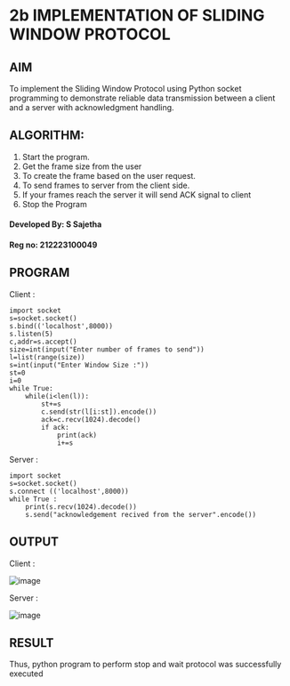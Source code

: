# 2b IMPLEMENTATION OF SLIDING WINDOW PROTOCOL
## AIM
To implement the Sliding Window Protocol using Python socket programming to demonstrate reliable data transmission between a client and a server with acknowledgment handling.
## ALGORITHM:
1. Start the program.
2. Get the frame size from the user
3. To create the frame based on the user request.
4. To send frames to server from the client side.
5. If your frames reach the server it will send ACK signal to client
6. Stop the Program

#### Developed By: S Sajetha
#### Reg no: 212223100049


## PROGRAM
Client :
```
import socket
s=socket.socket()
s.bind(('localhost',8000))
s.listen(5)
c,addr=s.accept()
size=int(input("Enter number of frames to send"))
l=list(range(size))
s=int(input("Enter Window Size :"))
st=0
i=0
while True:
    while(i<len(l)):
        st+=s
        c.send(str(l[i:st]).encode())
        ack=c.recv(1024).decode()
        if ack:
            print(ack)
            i+=s

```
Server :
```
import socket
s=socket.socket()
s.connect (('localhost',8000))
while True :
    print(s.recv(1024).decode())
    s.send("acknowledgement recived from the server".encode())

```

## OUTPUT

Client :

![image](https://github.com/user-attachments/assets/0bde9146-2287-415a-bfe1-9d25b27009de)

Server :

![image](https://github.com/user-attachments/assets/8e46c8a9-3fd0-48cf-b296-c6b1e7e5259d)

## RESULT
Thus, python program to perform stop and wait protocol was successfully executed
